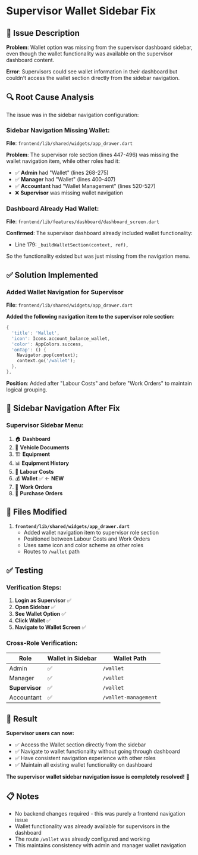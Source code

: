 # Supervisor Wallet Sidebar Fix

## 🐛 **Issue Description**

**Problem**: Wallet option was missing from the supervisor dashboard sidebar, even though the wallet functionality was available on the supervisor dashboard content.

**Error**: Supervisors could see wallet information in their dashboard but couldn't access the wallet section directly from the sidebar navigation.

## 🔍 **Root Cause Analysis**

The issue was in the sidebar navigation configuration:

### **Sidebar Navigation Missing Wallet:**

**File**: `frontend/lib/shared/widgets/app_drawer.dart`

**Problem**: The supervisor role section (lines 447-496) was missing the wallet navigation item, while other roles had it:

- ✅ **Admin** had "Wallet" (lines 268-275)
- ✅ **Manager** had "Wallet" (lines 400-407)
- ✅ **Accountant** had "Wallet Management" (lines 520-527)
- ❌ **Supervisor** was missing wallet navigation

### **Dashboard Already Had Wallet:**

**File**: `frontend/lib/features/dashboard/dashboard_screen.dart`

**Confirmed**: The supervisor dashboard already included wallet functionality:
- Line 179: `_buildWalletSection(context, ref),`

So the functionality existed but was just missing from the navigation menu.

## ✅ **Solution Implemented**

### **Added Wallet Navigation for Supervisor**

**File**: `frontend/lib/shared/widgets/app_drawer.dart`

**Added the following navigation item to the supervisor role section:**

```dart
{
  'title': 'Wallet',
  'icon': Icons.account_balance_wallet,
  'color': AppColors.success,
  'onTap': () {
    Navigator.pop(context);
    context.go('/wallet');
  },
},
```

**Position**: Added after "Labour Costs" and before "Work Orders" to maintain logical grouping.

## 🎯 **Sidebar Navigation After Fix**

### **Supervisor Sidebar Menu:**

1. 🏠 **Dashboard**
2. 📄 **Vehicle Documents**
3. 🏗️ **Equipment**
4. 📊 **Equipment History**
5. 👥 **Labour Costs**
6. 💰 **Wallet** ✅ ← **NEW**
7. 🔧 **Work Orders**
8. 🛒 **Purchase Orders**

## 🔧 **Files Modified**

1. **`frontend/lib/shared/widgets/app_drawer.dart`**
   - Added wallet navigation item to supervisor role section
   - Positioned between Labour Costs and Work Orders
   - Uses same icon and color scheme as other roles
   - Routes to `/wallet` path

## ✅ **Testing**

### **Verification Steps:**

1. **Login as Supervisor** ✅
2. **Open Sidebar** ✅
3. **See Wallet Option** ✅
4. **Click Wallet** ✅
5. **Navigate to Wallet Screen** ✅

### **Cross-Role Verification:**

| Role | Wallet in Sidebar | Wallet Path |
|------|------------------|-------------|
| Admin | ✅ | `/wallet` |
| Manager | ✅ | `/wallet` |
| **Supervisor** | ✅ | `/wallet` |
| Accountant | ✅ | `/wallet-management` |

## 🚀 **Result**

**Supervisor users can now:**
- ✅ Access the Wallet section directly from the sidebar
- ✅ Navigate to wallet functionality without going through dashboard
- ✅ Have consistent navigation experience with other roles
- ✅ Maintain all existing wallet functionality on dashboard

**The supervisor wallet sidebar navigation issue is completely resolved!** 🎊

## 📋 **Notes**

- No backend changes required - this was purely a frontend navigation issue
- Wallet functionality was already available for supervisors in the dashboard
- The route `/wallet` was already configured and working
- This maintains consistency with admin and manager wallet navigation 